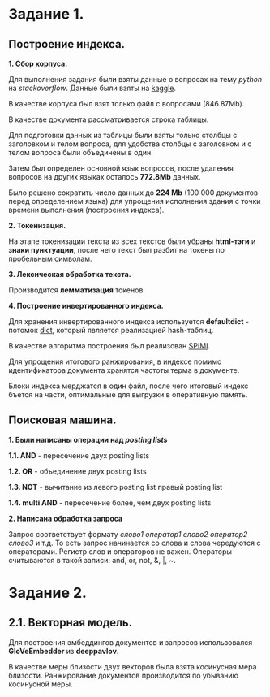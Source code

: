 # Задание 1.

## Построение индекса.

**1. Сбор корпуса.**

Для выполнения задания были взяты данные о вопросах на тему *python* на *stackoverflow*. Данные были взяты на [kaggle](https://www.kaggle.com/stackoverflow/pythonquestions#Questions.csv). 

В качестве корпуса был взят только файл с вопросами (846.87Mb).

В качестве документа рассматривается строка таблицы. 

Для подготовки данных из таблицы были взяты только столбцы с заголовком и телом вопроса, для удобства столбцы с заголовком и с телом вопроса были объединены в один.

Затем был определен основной язык вопросов, после удаления вопросов на других языках осталось **772.8Mb** данных.

Было решено сократить число данных до **224 Mb** (100 000 документов перед определением языка) для упрощения исполнения здания с точки времени выполнения (построения индекса).

**2. Токенизация.**

На этапе токенизации текста из всех текстов были убраны **html-тэги** и **знаки пунктуации**, после чего текст был разбит на токены по пробельным символам.

**3. Лексическая обработка текста.**

Производится **лемматизация** токенов.

**4. Построение инвертированного индекса.**

Для хранения инвертированного индекса используется **defaultdict** - потомок [dict](https://github.com/python/cpython/blob/master/Objects/dictobject.c), который является реализацией hash-таблиц.

В качестве алгоритма построения был реализован [SPIMI](https://nlp.stanford.edu/IR-book/html/htmledition/single-pass-in-memory-indexing-1.html). 

Для упрощения итогового ранжирования, в индексе помимо идентификатора документа хранятся частоты терма в документе.

Блоки индекса мерджатся в один файл, после чего итоговый индекс бъется на части, оптимальные для выгрузки в оперативную память.

## Поисковая машина.

**1. Были написаны операции над *posting lists***

**1.1. AND** - пересечение двух posting lists

**1.2. OR** - объединение двух posting lists

**1.3. NOT** - вычитание из левого posting list правый posting list

**1.4. multi AND** - пересечение более, чем двух posting lists

**2. Написана обработка запроса**

Запрос соответствует формату *слово1 оператор1 слово2 оператор2 слово3* и т.д.
То есть запрос начинается со слова и слова чередуются с операторами.
Регистр слов и операторов не важен.
Операторы считываются в такой записи: and, or, not, &, |, ~.

# Задание 2.

## 2.1. Векторная модель.

Для построения эмбеддингов документов и запросов использовался **GloVeEmbedder** из **deeppavlov**.

В качестве меры близости двух векторов была взята косинусная мера близости.
Ранжирование документов производится по убыванию косинусной меры.

